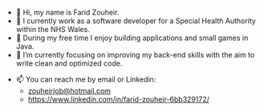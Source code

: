 - 👋 Hi, my name is Farid Zouheir.
- :office: I currently work as a software developer for a Special Health Authority within the NHS Wales.
- 👀 During my free time I enjoy building applications and small games in Java.
- 🌱 I’m currently focusing on improving my back-end skills with the aim to write clean and optimized code.
<!-- - 💞️ I’m looking to collaborate on  -->
- 📫 You can reach me by email or Linkedin:
  - zouheirjob@hotmail.com
  - https://www.linkedin.com/in/farid-zouheir-6bb329172/

<!---
zhrfrd/zhrfrd is a ✨ special ✨ repository because its `README.md` (this file) appears on your GitHub profile.
You can click the Preview link to take a look at your changes.
--->
